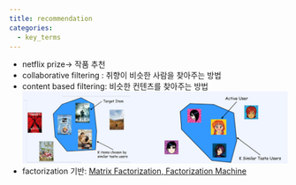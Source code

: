 ```yaml
---
title: recommendation
categories:
  - key_terms
---
```


- netflix prize-> 작품 추천
- collaborative filtering : 취향이 비슷한 사람을 찾아주는 방법
- content based filtering: 비슷한 컨텐츠를 찾아주는 방법
    ![image](https://github.com/code7ssage/code7ssage.github.io/blob/master/assets/attached%20file/Pasted%20image%2020240103113518.png?raw=true)
- factorization 기반: [Matrix Factorization, Factorization Machine](https://code7ssage.github.io/key_terms/Matrix-Factorization,-Factorization-Machine/)
